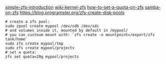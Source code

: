 [simple-zfs-introduction](https://tutorials.ubuntu.com/tutorial/setup-zfs-storage-pool?_ga=2.175880293.631315169.1525465131-299326657.1521497219#0)
[wiki-kernel-zfs](https://wiki.ubuntu.com/Kernel/Reference/ZFS?_ga=2.251467201.631315169.1525465131-299326657.1521497219)
[how-to-set-a-quota-on-zfs](https://docs.oracle.com/cd/E23823_01/html/819-5461/gazvb.html)
[samba-on-zfs](http://www.supermaru.com/2017/05/ubuntu-zfs-samba-share/)
https://blog.programster.org/zfs-create-disk-pools
```
# create a zfs pool:
sudo zpool create mypool /dev/sdb /dev/sdc 
# and volumes inside it, mounted by default in /mypool/
# you can custoum mount with: `zfs create -o mountpoint=/export/zfs tank/home`
sudo zfs create mypool/tmp
sudo zfs create mypool/projects
# set a quota:
zfs set quota=20g mypool/projects

```






